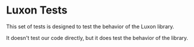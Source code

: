 # Luxon Tests

This set of tests is designed to test the behavior of the Luxon library.

It doesn't test our code directly, but it does test the behavior of the library.